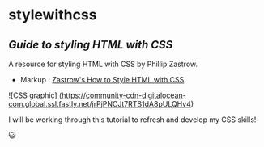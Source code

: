 # stylewithcss

## *Guide to styling HTML with CSS*

A resource for styling HTML with CSS by Phillip Zastrow. 

- Markup :  [Zastrow's How to Style HTML with CSS](https://www.digitalocean.com/community/tutorial_series/how-to-style-html-with-css)

![CSS graphic] (https://community-cdn-digitalocean-com.global.ssl.fastly.net/jrPjPNCJt7RTS1dA8pULQHv4)

I will be working through this tutorial to refresh and develop my CSS skills! 

:smiley_cat:

